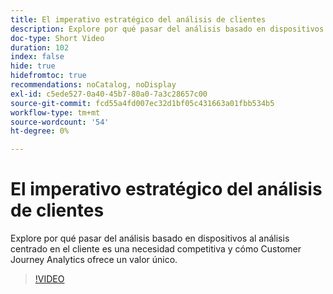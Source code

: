 ```yaml
---
title: El imperativo estratégico del análisis de clientes
description: Explore por qué pasar del análisis basado en dispositivos al análisis centrado en el cliente es una necesidad competitiva y cómo Customer Journey Analytics ofrece un valor único.
doc-type: Short Video
duration: 102
index: false
hide: true
hidefromtoc: true
recommendations: noCatalog, noDisplay
exl-id: c5ede527-0a40-45b7-80a0-7a3c28657c00
source-git-commit: fcd55a4fd007ec32d1bf05c431663a01fbb534b5
workflow-type: tm+mt
source-wordcount: '54'
ht-degree: 0%

---
```


# El imperativo estratégico del análisis de clientes

Explore por qué pasar del análisis basado en dispositivos al análisis centrado en el cliente es una necesidad competitiva y cómo Customer Journey Analytics ofrece un valor único.

<!-- 62_S112_3442459_101_the-strategic-imperative-of-customer-analytics -->
>[!VIDEO](https://video.tv.adobe.com/v/3463004/?learn=on&enablevpops=true&captions=spa)
